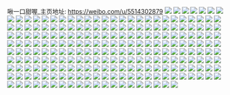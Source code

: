 啾一口甜喔_主页地址: https://weibo.com/u/5514302879 
![](https://wx4.sinaimg.cn/mw2000/0061bs51ly1h9dy1lre4zj30n01dsapg.jpg) 
![](https://wx4.sinaimg.cn/mw2000/0061bs51ly1h9dy1ms4fcj32c0340qv6.jpg) 
![](https://wx4.sinaimg.cn/mw2000/0061bs51ly1h9dy1pux32j33402c01ky.jpg) 
![](https://wx4.sinaimg.cn/mw2000/0061bs51ly1h9dy1s4uz0j33402c0npe.jpg) 
![](https://wx4.sinaimg.cn/mw2000/0061bs51ly1h8wolwbz0kj33402c0hdu.jpg) 
![](https://wx4.sinaimg.cn/mw2000/0061bs51ly1h8r296cfk4j31h413u7iz.jpg) 
![](https://wx4.sinaimg.cn/mw2000/0061bs51ly1h8r29472asj32bc35pnpg.jpg) 
![](https://wx4.sinaimg.cn/mw2000/0061bs51ly1h88gkl5ayrj317c17c7jh.jpg) 
![](https://wx4.sinaimg.cn/mw2000/0061bs51ly1h83rdz4uwqj31qh29nqv5.jpg) 
![](https://wx4.sinaimg.cn/mw2000/0061bs51ly1h83re2fj6lj31o0280npe.jpg) 
![](https://wx4.sinaimg.cn/mw2000/0061bs51ly1h83re7g2tcj31o0280x6r.jpg) 
![](https://wx4.sinaimg.cn/mw2000/0061bs51ly1h83rdww1j9j31o0280npd.jpg) 
![](https://wx4.sinaimg.cn/mw2000/0061bs51ly1h83re9y8frj31l927qhdt.jpg) 
![](https://wx4.sinaimg.cn/mw2000/0061bs51ly1h83re8wjdgj31o0280npd.jpg) 
![](https://wx4.sinaimg.cn/mw2000/0061bs51ly1h83re8ciaaj31o0280hdt.jpg) 
![](https://wx4.sinaimg.cn/mw2000/0061bs51ly1h82knnu054j31mv2801kz.jpg) 
![](https://wx4.sinaimg.cn/mw2000/0061bs51ly1h82knl3pvmj31o0280kjl.jpg) 
![](https://wx4.sinaimg.cn/mw2000/0061bs51ly1h82knfnvzrj30u01hcqe3.jpg) 
![](https://wx4.sinaimg.cn/mw2000/0061bs51ly1h82o7x450lj30n01ds4l7.jpg) 
![](https://wx4.sinaimg.cn/mw2000/0061bs51ly1h7tfykbpx5j31o01404qp.jpg) 
![](https://wx4.sinaimg.cn/mw2000/0061bs51ly1h7tfylmr6bj31nt1fonnq.jpg) 
![](https://wx4.sinaimg.cn/mw2000/0061bs51ly1h7tfyl6zfqj31o0140hbw.jpg) 
![](https://wx4.sinaimg.cn/mw2000/0061bs51ly1h7oob6ubqcj30n01dsqas.jpg) 
![](https://wx4.sinaimg.cn/mw2000/0061bs51ly1h7lueh3r3dj30u01bw4am.jpg) 
![](https://wx4.sinaimg.cn/mw2000/0061bs51ly1h7c1zk6yi4j31ds0n0x0m.jpg) 
![](https://wx4.sinaimg.cn/mw2000/0061bs51ly1h6kbktec84j30k10vzad7.jpg) 
![](https://wx4.sinaimg.cn/mw2000/0061bs51ly1h6kbkt1xt7j30u01hctih.jpg) 
![](https://wx4.sinaimg.cn/mw2000/0061bs51ly1h61t1p8mpwj32782xnu0x.jpg) 
![](https://wx4.sinaimg.cn/mw2000/0061bs51ly1h61t1qnl88j31j01iz12x.jpg) 
![](https://wx4.sinaimg.cn/mw2000/0061bs51ly1h61t1ykamuj31o02804qq.jpg) 
![](https://wx4.sinaimg.cn/mw2000/0061bs51ly1h61t1t30r5j31jz22o1ky.jpg) 
![](https://wx4.sinaimg.cn/mw2000/0061bs51ly1h61t651z6hj33402c0qv6.jpg) 
![](https://wx4.sinaimg.cn/mw2000/0061bs51ly1h61t5g1zfzj30js0eegmc.jpg) 
![](https://wx4.sinaimg.cn/mw2000/0061bs51ly1h5mplsu2p2j31gz16le81.jpg) 
![](https://wx4.sinaimg.cn/mw2000/0061bs51ly1h5mplu8p1ej31jw10se38.jpg) 
![](https://wx4.sinaimg.cn/mw2000/0061bs51ly1h5mplvbfmvj33402i3qv6.jpg) 
![](https://wx4.sinaimg.cn/mw2000/0061bs51ly1h5mplygos0j32ae2v3qv7.jpg) 
![](https://wx4.sinaimg.cn/mw2000/0061bs51ly1h5mpm0s82qj31mk1mk7wh.jpg) 
![](https://wx4.sinaimg.cn/mw2000/0061bs51ly1h5mpnyrq63j33402c0qv6.jpg) 
![](https://wx4.sinaimg.cn/mw2000/0061bs51ly1h4q9fscu77j31ds0n04qp.jpg) 
![](https://wx4.sinaimg.cn/mw2000/0061bs51ly1h4q9ftp6qzj31ds0n07wh.jpg) 
![](https://wx4.sinaimg.cn/mw2000/0061bs51ly1h4q9fuylm4j31ds0n07wh.jpg) 
![](https://wx4.sinaimg.cn/mw2000/0061bs51ly1h4dqfsgz7nj33402c0u0y.jpg) 
![](https://wx4.sinaimg.cn/mw2000/0061bs51ly1h4dqfxbikhj33402c07wj.jpg) 
![](https://wx4.sinaimg.cn/mw2000/0061bs51ly1h4dqftij3wj33402c0kjm.jpg) 
![](https://wx4.sinaimg.cn/mw2000/0061bs51ly1h4dqfur2hqj33402c0u0z.jpg) 
![](https://wx4.sinaimg.cn/mw2000/0061bs51ly1h4dqfrdek7j32c02c07wj.jpg) 
![](https://wx4.sinaimg.cn/mw2000/0061bs51ly1h4dqfw0xoij32c0340u0z.jpg) 
![](https://wx4.sinaimg.cn/mw2000/0061bs51ly1h4basjy6u1j31i724bx6p.jpg) 
![](https://wx4.sinaimg.cn/mw2000/0061bs51ly1h497b87rc0j31ds0n07nf.jpg) 
![](https://wx4.sinaimg.cn/mw2000/0061bs51ly1h497b8zb5bj31ds0n018k.jpg) 
![](https://wx4.sinaimg.cn/mw2000/0061bs51ly1h421yl2vxfj32801o0wxv.jpg) 
![](https://wx4.sinaimg.cn/mw2000/0061bs51ly1h421yn34d4j320y3411ky.jpg) 
![](https://wx4.sinaimg.cn/mw2000/0061bs51ly1h421yme3zij31o0280kjl.jpg) 
![](https://wx4.sinaimg.cn/mw2000/0061bs51ly1h421ylv76mj327j1nnqv5.jpg) 
![](https://wx4.sinaimg.cn/mw2000/0061bs51ly1h3zrir0eq2j30mw0m9mzq.jpg) 
![](https://wx4.sinaimg.cn/mw2000/0061bs51ly1h3tzs3rceyj30n01dstna.jpg) 
![](https://wx4.sinaimg.cn/mw2000/0061bs51ly1h3tzs2fulfj33402c0kjm.jpg) 
![](https://wx4.sinaimg.cn/mw2000/0061bs51ly1h3n53a9t5jj334025rb2b.jpg) 
![](https://wx4.sinaimg.cn/mw2000/0061bs51ly1h3n53btm1uj31p52h1qv5.jpg) 
![](https://wx4.sinaimg.cn/mw2000/0061bs51ly1h3m19hkravj30ku0rs7cf.jpg) 
![](https://wx4.sinaimg.cn/mw2000/0061bs51ly1h3m1fteclej31o02807wh.jpg) 
![](https://wx4.sinaimg.cn/mw2000/0061bs51ly1h3ktgsg2n4j30t013ok2h.jpg) 
![](https://wx4.sinaimg.cn/mw2000/0061bs51ly1h3kthvdx5kj31o0280kds.jpg) 
![](https://wx4.sinaimg.cn/mw2000/0061bs51ly1h3ji88sp5fj30mz0it3yz.jpg) 
![](https://wx4.sinaimg.cn/mw2000/0061bs51ly1h3ji80n3iyj30n01dsdnz.jpg) 
![](https://wx4.sinaimg.cn/mw2000/0061bs51ly1h3c899701kj30mw0ndgoh.jpg) 
![](https://wx4.sinaimg.cn/mw2000/0061bs51ly1h383phlem7j30u0140tiw.jpg) 
![](https://wx4.sinaimg.cn/mw2000/0061bs51ly1h3173nimidj33402c0b2a.jpg) 
![](https://wx4.sinaimg.cn/mw2000/0061bs51ly1h2wnw9mgrzj30ku0rstdv.jpg) 
![](https://wx4.sinaimg.cn/mw2000/0061bs51ly1h2f7pjuxxej30kl0ngtaq.jpg) 
![](https://wx4.sinaimg.cn/mw2000/0061bs51ly1h23bxm61zwj33402c0u0y.jpg) 
![](https://wx4.sinaimg.cn/mw2000/0061bs51ly1h23bxmqk3yj30k00zkafb.jpg) 
![](https://wx4.sinaimg.cn/mw2000/0061bs51ly1h23bxmz9mjj30n01dsjvk.jpg) 
![](https://wx4.sinaimg.cn/mw2000/0061bs51ly1h1yxzwbltoj30u0140ajb.jpg) 
![](https://wx4.sinaimg.cn/mw2000/0061bs51ly1h1xqkwuqn6j30xc2l7hdt.jpg) 
![](https://wx4.sinaimg.cn/mw2000/0061bs51ly1h1ue5xrlgvj33402c0qv6.jpg) 
![](https://wx4.sinaimg.cn/mw2000/0061bs51ly1h1ue5yu4fqj32c0340hdu.jpg) 
![](https://wx4.sinaimg.cn/mw2000/0061bs51ly1h1ue7g4luxj31o0280b29.jpg) 
![](https://wx4.sinaimg.cn/mw2000/0061bs51ly1h1ue5wj1pvj33403401kz.jpg) 
![](https://wx4.sinaimg.cn/mw2000/0061bs51ly1h1ue7fhvxoj31o02801kx.jpg) 
![](https://wx4.sinaimg.cn/mw2000/0061bs51ly1h0vo8si8alj30jr0zudlm.jpg) 
![](https://wx4.sinaimg.cn/mw2000/0061bs51ly1h0tba6m2cfj32bc2bcu0x.jpg) 
![](https://wx4.sinaimg.cn/mw2000/0061bs51ly1h0tba7d9psj322n3401kv.jpg) 
![](https://wx4.sinaimg.cn/mw2000/0061bs51ly1h0tba534snj322n340u0x.jpg) 
![](https://wx4.sinaimg.cn/mw2000/0061bs51ly1h0tba45mkrj322n340e81.jpg) 
![](https://wx4.sinaimg.cn/mw2000/0061bs51ly1h0tba2xr2yj322n340e81.jpg) 
![](https://wx4.sinaimg.cn/mw2000/0061bs51ly1h0tba1zalpj31o01o0thl.jpg) 
![](https://wx4.sinaimg.cn/mw2000/0061bs51ly1h0e62c753aj30u01hcdtl.jpg) 
![](https://wx4.sinaimg.cn/mw2000/0061bs51ly1h00gwqpetgj31zs1le7wi.jpg) 
![](https://wx4.sinaimg.cn/mw2000/0061bs51ly1gzq64lxbnlj33402c01l1.jpg) 
![](https://wx4.sinaimg.cn/mw2000/0061bs51ly1gzq64qc60zj313z0u0h48.jpg) 
![](https://wx4.sinaimg.cn/mw2000/0061bs51ly1gzq65f8josj33402c0u11.jpg) 
![](https://wx4.sinaimg.cn/mw2000/0061bs51ly1gzq65jw668j313z0u01jv.jpg) 
![](https://wx4.sinaimg.cn/mw2000/0061bs51ly1gzq66b54xyj33402c07wm.jpg) 
![](https://wx4.sinaimg.cn/mw2000/0061bs51ly1gzq68y5rilj32c0340e87.jpg) 
![](https://wx4.sinaimg.cn/mw2000/0061bs51ly1gzq6a1y9kvj32c03404qt.jpg) 
![](https://wx4.sinaimg.cn/mw2000/0061bs51ly1gzq6b44ljgj33402c0nph.jpg) 
![](https://wx4.sinaimg.cn/mw2000/0061bs51ly1gzq6b58kikj30u01hc13c.jpg) 
![](https://wx4.sinaimg.cn/mw2000/0061bs51ly1gzpmrp5lz2j30u0140qeu.jpg) 
![](https://wx4.sinaimg.cn/mw2000/0061bs51ly1gzmirfcw4dj31o0280b29.jpg) 
![](https://wx4.sinaimg.cn/mw2000/0061bs51ly1gzmirfqbmrj31o0280kgf.jpg) 
![](https://wx4.sinaimg.cn/mw2000/0061bs51ly1gzmireuzppj31o0280b29.jpg) 
![](https://wx4.sinaimg.cn/mw2000/0061bs51ly1gzd9dv51f1j30n01dsdq6.jpg) 
![](https://wx4.sinaimg.cn/mw2000/0061bs51ly1gzcaruamdxj33403407wk.jpg) 
![](https://wx4.sinaimg.cn/mw2000/0061bs51ly1gzcarv4q5nj32bc2bckjm.jpg) 
![](https://wx4.sinaimg.cn/mw2000/0061bs51ly1gzcarvrhfvj31jk2bcqv5.jpg) 
![](https://wx4.sinaimg.cn/mw2000/0061bs51ly1gzcarsocumj31o0280kjm.jpg) 
![](https://wx4.sinaimg.cn/mw2000/0061bs51ly1gzcarw5edgj30sg0sggw2.jpg) 
![](https://wx4.sinaimg.cn/mw2000/0061bs51ly1gzcarwp1arj31p01o0u0x.jpg) 
![](https://wx4.sinaimg.cn/mw2000/0061bs51ly1gzcarx8939j31gz27g4qp.jpg) 
![](https://wx4.sinaimg.cn/mw2000/0061bs51ly1gzcarxw95rj31j027zqv6.jpg) 
![](https://wx4.sinaimg.cn/mw2000/0061bs51ly1gzcat3udf4j31o02807na.jpg) 
![](https://wx4.sinaimg.cn/mw2000/0061bs51ly1gzb2nx3aqij30go0m80vo.jpg) 
![](https://wx4.sinaimg.cn/mw2000/0061bs51ly1gzb2nxj8ewj30ey0jl3zk.jpg) 
![](https://wx4.sinaimg.cn/mw2000/0061bs51ly1gzb2nxshekj30dc0gujs1.jpg) 
![](https://wx4.sinaimg.cn/mw2000/0061bs51ly1gzb2ny0uufj308g0cxq43.jpg) 
![](https://wx4.sinaimg.cn/mw2000/0061bs51ly1gzb2nyc3h4j30go0luq56.jpg) 
![](https://wx4.sinaimg.cn/mw2000/0061bs51ly1gzb2nyl4nzj30zo1dy17c.jpg) 
![](https://wx4.sinaimg.cn/mw2000/0061bs51ly1gz44vc5irvj32c033y1kz.jpg) 
![](https://wx4.sinaimg.cn/mw2000/0061bs51ly1gz43hnaw3bj31qi2beu0x.jpg) 
![](https://wx4.sinaimg.cn/mw2000/0061bs51ly1gyxcs1w249j31vg2hxqv6.jpg) 
![](https://wx4.sinaimg.cn/mw2000/0061bs51ly1gyxcs2k2zjj31o02804qp.jpg) 
![](https://wx4.sinaimg.cn/mw2000/0061bs51ly1gypyb5qoyyj30n01dsn6u.jpg) 
![](https://wx4.sinaimg.cn/mw2000/0061bs51ly1gynvjwedkcj31o02801kx.jpg) 
![](https://wx4.sinaimg.cn/mw2000/0061bs51ly1gykctcpy6ij31hs22d4qq.jpg) 
![](https://wx4.sinaimg.cn/mw2000/0061bs51ly1gy8gap1nojj31o0280hdt.jpg) 
![](https://wx4.sinaimg.cn/mw2000/0061bs51ly1gxxdln9vt7j31o02807rx.jpg) 
![](https://wx4.sinaimg.cn/mw2000/0061bs51ly1gxqfg22sprj32211bdqv5.jpg) 
![](https://wx4.sinaimg.cn/mw2000/0061bs51ly1gxqfg1hi72j31o0280u0y.jpg) 
![](https://wx4.sinaimg.cn/mw2000/0061bs51ly1gxqfg39ew2j32241ctkjl.jpg) 
![](https://wx4.sinaimg.cn/mw2000/0061bs51ly1gxqfg01dh2j32ne2c0u10.jpg) 
![](https://wx4.sinaimg.cn/mw2000/0061bs51ly1gxqfg3ynh1j322y27tx6p.jpg) 
![](https://wx4.sinaimg.cn/mw2000/0061bs51ly1gxqfg4ki1pj32c02nz7wi.jpg) 
![](https://wx4.sinaimg.cn/mw2000/0061bs51ly1gxo45i29ksj31o0280b29.jpg) 
![](https://wx4.sinaimg.cn/mw2000/0061bs51ly1gxmwo3dxr1j30n01dsahg.jpg) 
![](https://wx4.sinaimg.cn/mw2000/0061bs51ly1gxmwo3s540j31o02801kx.jpg) 
![](https://wx4.sinaimg.cn/mw2000/0061bs51ly1gxi8fdvj1tj32bd2bdu0x.jpg) 
![](https://wx4.sinaimg.cn/mw2000/0061bs51ly1gxdl2v8cwhj33402c0x6q.jpg) 
![](https://wx4.sinaimg.cn/mw2000/0061bs51ly1gxdl2wrgqgj32c0340u0x.jpg) 
![](https://wx4.sinaimg.cn/mw2000/0061bs51ly1gxdl2xwabuj32c0340u0x.jpg) 
![](https://wx4.sinaimg.cn/mw2000/0061bs51ly1gxdl2ye39zj32ps1j01kx.jpg) 
![](https://wx4.sinaimg.cn/mw2000/0061bs51ly1gxabfi17j9j31o0280npd.jpg) 
![](https://wx4.sinaimg.cn/mw2000/0061bs51ly1gwun9paeugj33332bbu0z.jpg) 
![](https://wx4.sinaimg.cn/mw2000/0061bs51ly1gweygkku27j33402c0x6r.jpg) 
![](https://wx4.sinaimg.cn/mw2000/0061bs51ly1gwa886vxpkj330c2087wh.jpg) 
![](https://wx4.sinaimg.cn/mw2000/0061bs51ly1gvwdjs846pj3334334e82.jpg) 
![](https://wx4.sinaimg.cn/mw2000/0061bs51ly1gvwdjstxmaj31sc2dsu0x.jpg) 
![](https://wx4.sinaimg.cn/mw2000/0061bs51ly1gvwdjtwbd7j33402c0hdu.jpg) 
![](https://wx4.sinaimg.cn/mw2000/0061bs51ly1gvimh2nuvpj6333333x6r02.jpg) 
![](https://wx4.sinaimg.cn/mw2000/0061bs51ly1gvimh3s54gj32bb2bbu0y.jpg) 
![](https://wx4.sinaimg.cn/mw2000/0061bs51ly1gvimh504rtj6333333hdv02.jpg) 
![](https://wx4.sinaimg.cn/mw2000/0061bs51ly1gvimh60bgvj62bb2bbkjm02.jpg) 
![](https://wx4.sinaimg.cn/mw2000/0061bs51ly1gvimh6mj7sj31og19c4qp.jpg) 
![](https://wx4.sinaimg.cn/mw2000/0061bs51ly1gvimh7jssmj62bb2bbb2a02.jpg) 
![](https://wx4.sinaimg.cn/mw2000/0061bs51ly1gvimh8elrfj62bb2bb7wi02.jpg) 
![](https://wx4.sinaimg.cn/mw2000/0061bs51ly1gvimh983pqj62bb2bbkjm02.jpg) 
![](https://wx4.sinaimg.cn/mw2000/0061bs51ly1gvimh9k2xuj30az0p3408.jpg) 
![](https://wx4.sinaimg.cn/mw2000/0061bs51ly1gvf59o6obcj63402i47wi02.jpg) 
![](https://wx4.sinaimg.cn/mw2000/0061bs51ly1gvf59pvja9j32c029hkjm.jpg) 
![](https://wx4.sinaimg.cn/mw2000/0061bs51ly1gvf59rci5oj63402c0u0y02.jpg) 
![](https://wx4.sinaimg.cn/mw2000/0061bs51ly1gvf59to9j5j62c0340npf02.jpg) 
![](https://wx4.sinaimg.cn/mw2000/0061bs51ly1gvf59whabsj63402c0x6r02.jpg) 
![](https://wx4.sinaimg.cn/mw2000/0061bs51ly1gvf59zfj13j33402c0u10.jpg) 
![](https://wx4.sinaimg.cn/mw2000/0061bs51ly1gvf5a2rsxsj632b2aq7wk02.jpg) 
![](https://wx4.sinaimg.cn/mw2000/0061bs51ly1gvf59m9xvxj63402c01l002.jpg) 
![](https://wx4.sinaimg.cn/mw2000/0061bs51ly1gvf5a3p11cj63401fqe8102.jpg) 
![](https://wx4.sinaimg.cn/mw2000/0061bs51ly1gvf5a5a1vsj63402c0e8302.jpg) 
![](https://wx4.sinaimg.cn/mw2000/0061bs51ly1gvdw2b7s9jj62bd2bd4qq02.jpg) 
![](https://wx4.sinaimg.cn/mw2000/0061bs51ly1gvdw2ajn5aj63343341kz02.jpg) 
![](https://wx4.sinaimg.cn/mw2000/0061bs51ly1gkjq4s7i1ej33402c01kx.jpg) 
![](https://wx4.sinaimg.cn/mw2000/0061bs51ly1gkfhoa805ij334022ou0y.jpg) 
![](https://wx4.sinaimg.cn/mw2000/0061bs51ly1gkfho5cqljj334022ohdw.jpg) 
![](https://wx4.sinaimg.cn/mw2000/0061bs51ly1gkfho2vb4oj334022o4qr.jpg) 
![](https://wx4.sinaimg.cn/mw2000/0061bs51ly1gkfhobv6dgj334022okjm.jpg) 
![](https://wx4.sinaimg.cn/mw2000/0061bs51ly1gkfho8j4vdj322o3407wk.jpg) 
![](https://wx4.sinaimg.cn/mw2000/0061bs51ly1gkfhodavsmj334022oe83.jpg) 
![](https://wx4.sinaimg.cn/mw2000/0061bs51ly1gig3krlaaij31ns2a61ky.jpg) 
![](https://wx4.sinaimg.cn/mw2000/0061bs51ly1gi90v1myg2j32bb2bbu0y.jpg) 
![](https://wx4.sinaimg.cn/mw2000/0061bs51ly1gi90v2g5scj329l30s7wh.jpg) 
![](https://wx4.sinaimg.cn/mw2000/0061bs51ly1gi90v4n2rdj32c02c0x6q.jpg) 
![](https://wx4.sinaimg.cn/mw2000/0061bs51ly1gi90v5j41fj31po1pokjl.jpg) 
![](https://wx4.sinaimg.cn/mw2000/0061bs51ly1gi90vb30tcj31o02804qr.jpg) 
![](https://wx4.sinaimg.cn/mw2000/0061bs51ly1gi90v7go0nj32c02c0x6p.jpg) 
![](https://wx4.sinaimg.cn/mw2000/0061bs51ly1gi90v33q65j32bb2bbe81.jpg) 
![](https://wx4.sinaimg.cn/mw2000/0061bs51ly1gi90v9phk1j32c02c0hdv.jpg) 
![](https://wx4.sinaimg.cn/mw2000/0061bs51ly1gi90v0lqocj32bc334e84.jpg) 
![](https://wx4.sinaimg.cn/mw2000/0061bs51ly1gi3erdeni4j33402c07wh.jpg) 
![](https://wx4.sinaimg.cn/mw2000/0061bs51ly1ghyiujxbnyj30mi0minka.jpg) 
![](https://wx4.sinaimg.cn/mw2000/0061bs51ly1gh9898gatqj32dc1s0b29.jpg) 
![](https://wx4.sinaimg.cn/mw2000/0061bs51ly1gh1lvbwmdlj32c03407wi.jpg) 
![](https://wx4.sinaimg.cn/mw2000/0061bs51ly1ggne1v590nj327f2nge83.jpg) 
![](https://wx4.sinaimg.cn/mw2000/0061bs51ly1ggne1tkedoj32c02gg7wi.jpg) 
![](https://wx4.sinaimg.cn/mw2000/0061bs51ly1ggne229lh8j32c02wyhdv.jpg) 
![](https://wx4.sinaimg.cn/mw2000/0061bs51ly1ggne21171zj31u02l2kjm.jpg) 
![](https://wx4.sinaimg.cn/mw2000/0061bs51ly1ggne234yzsj30np0sb42q.jpg) 
![](https://wx4.sinaimg.cn/mw2000/0061bs51ly1ggne1z9xrrj33402c0kjn.jpg) 
![](https://wx4.sinaimg.cn/mw2000/0061bs51ly1gg4t9e0s38j33402c0qv7.jpg) 
![](https://wx4.sinaimg.cn/mw2000/0061bs51ly1gg3l11lo74j30u00seb29.jpg) 
![](https://wx4.sinaimg.cn/mw2000/0061bs51ly1gg3l0hlovmj30t30t347k.jpg) 
![](https://wx4.sinaimg.cn/mw2000/0061bs51ly1gg3l0gutgkj32bb2bbb2a.jpg) 
![](https://wx4.sinaimg.cn/mw2000/0061bs51ly1gg3l0ilygej32bb2bb1ky.jpg) 
![](https://wx4.sinaimg.cn/mw2000/0061bs51ly1gg3l0f5v58j31sc1sc4qq.jpg) 
![](https://wx4.sinaimg.cn/mw2000/0061bs51ly1gg3l0m512sj32c02c07wk.jpg) 
![](https://wx4.sinaimg.cn/mw2000/0061bs51ly1gfxgyinxe2j310c0u0qr9.jpg) 
![](https://wx4.sinaimg.cn/mw2000/0061bs51ly1gfxgyjtrosj31b40u0kjl.jpg) 
![](https://wx4.sinaimg.cn/mw2000/0061bs51ly1gf3vefap83j32dc1s0hdt.jpg) 
![](https://wx4.sinaimg.cn/mw2000/0061bs51ly1gf3vegqvr7j32dc1s0kjl.jpg) 
![](https://wx4.sinaimg.cn/mw2000/0061bs51ly1gehpp34hvxj30u00u079b.jpg) 
![](https://wx4.sinaimg.cn/mw2000/0061bs51ly1gehpp41i5uj327k27k1kx.jpg) 
![](https://wx4.sinaimg.cn/mw2000/0061bs51ly1gehpp59oepj32c02c04qq.jpg) 
![](https://wx4.sinaimg.cn/mw2000/0061bs51ly1gdm7ahifhkj30j60eet9p.jpg) 
![](https://wx4.sinaimg.cn/mw2000/0061bs51ly1gdgw7hikj6j32c02c0u0x.jpg) 
![](https://wx4.sinaimg.cn/mw2000/0061bs51ly1gdgw7mg5zaj32io1dhx6p.jpg) 
![](https://wx4.sinaimg.cn/mw2000/0061bs51ly1gdgw7iby5nj31ho1wax55.jpg) 
![](https://wx4.sinaimg.cn/mw2000/0061bs51ly1gdgw7oq3yzj32c02c0hdt.jpg) 
![](https://wx4.sinaimg.cn/mw2000/0061bs51ly1gdgw7nmwe2j32c02c01ky.jpg) 
![](https://wx4.sinaimg.cn/mw2000/0061bs51ly1gdgw7jknyaj32c02c01ky.jpg) 
![](https://wx4.sinaimg.cn/mw2000/0061bs51ly1gd6focqkyqj32c02c01kz.jpg) 
![](https://wx4.sinaimg.cn/mw2000/0061bs51ly1gd6fodwl0rj32c02c04qr.jpg) 
![](https://wx4.sinaimg.cn/mw2000/0061bs51ly1gd6fof1c3pj32c02c0x6q.jpg) 
![](https://wx4.sinaimg.cn/mw2000/0061bs51ly1gd6fobsct1j32c02c01kz.jpg) 
![](https://wx4.sinaimg.cn/mw2000/0061bs51ly1gd6fog3hjqj32c02c0u0z.jpg) 
![](https://wx4.sinaimg.cn/mw2000/0061bs51ly1gd6fogo7t7j30j60j6go5.jpg) 
![](https://wx4.sinaimg.cn/mw2000/0061bs51ly1gd0mp5pcegj30ku112tm5.jpg) 
![](https://wx4.sinaimg.cn/mw2000/0061bs51ly1gd0mp6g2y6j30mi0u0h7z.jpg) 
![](https://wx4.sinaimg.cn/mw2000/0061bs51ly1gcir3r86mfj32c02c04qt.jpg) 
